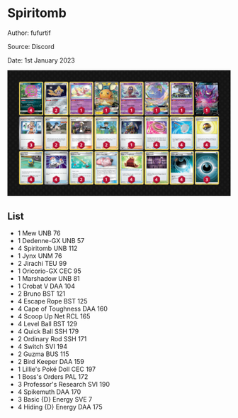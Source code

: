 # Spiritomb

Author: fufurtif

Source: Discord

Date: 1st January 2023

![decklist](../../images/PAR/Spiritomb/1-%20Spiritomb.png)

## List

* 1 Mew UNB 76
* 1 Dedenne-GX UNB 57
* 4 Spiritomb UNB 112
* 1 Jynx UNM 76
* 2 Jirachi TEU 99
* 1 Oricorio-GX CEC 95
* 1 Marshadow UNB 81
* 1 Crobat V DAA 104
* 2 Bruno BST 121
* 4 Escape Rope BST 125
* 4 Cape of Toughness DAA 160
* 4 Scoop Up Net RCL 165
* 4 Level Ball BST 129
* 4 Quick Ball SSH 179
* 2 Ordinary Rod SSH 171
* 4 Switch SVI 194
* 2 Guzma BUS 115
* 2 Bird Keeper DAA 159
* 1 Lillie's Poké Doll CEC 197
* 1 Boss's Orders PAL 172
* 3 Professor's Research SVI 190
* 4 Spikemuth DAA 170
* 3 Basic {D} Energy SVE 7
* 4 Hiding {D} Energy DAA 175
